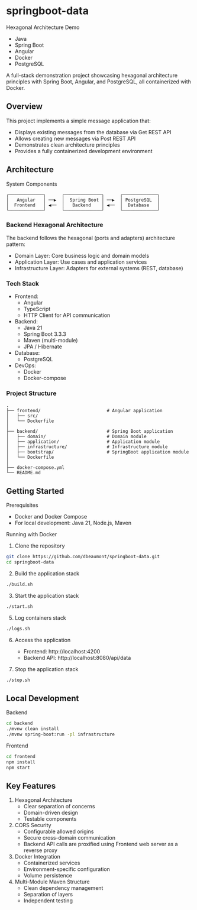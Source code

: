 # springboot-data

Hexagonal Architecture Demo
 - Java
 - Spring Boot
 - Angular
 - Docker
 - PostgreSQL

A full-stack demonstration project showcasing hexagonal architecture principles with Spring Boot, Angular, and PostgreSQL, all containerized with Docker.

## Overview
This project implements a simple message application that:
 - Displays existing messages from the database via Get REST API
 - Allows creating new messages via Post REST API
 - Demonstrates clean architecture principles
 - Provides a fully containerized development environment

## Architecture
System Components

```text
┌─────────────┐      ┌──────────────┐      ┌─────────────┐
│   Angular   │ ──▶  │  Spring Boot │ ──▶  │ PostgreSQL  │
│  Frontend   │ ◀──  │   Backend    │ ◀──  │  Database   │
└─────────────┘      └──────────────┘      └─────────────┘
```

### Backend Hexagonal Architecture
The backend follows the hexagonal (ports and adapters) architecture pattern:
 - Domain Layer: Core business logic and domain models
 - Application Layer: Use cases and application services
 - Infrastructure Layer: Adapters for external systems (REST, database)

### Tech Stack
 - Frontend:
   - Angular
   - TypeScript
   - HTTP Client for API communication
 - Backend:
   - Java 21
   - Spring Boot 3.3.3
   - Maven (multi-module)
   - JPA / Hibernate
 - Database:
   - PostgreSQL
- DevOps:
   - Docker
   - Docker-compose
  
### Project Structure

```text
.
├── frontend/                         # Angular application
│   ├── src/
│   └── Dockerfile
│
├── backend/                          # Spring Boot application
│   ├── domain/                       # Domain module
│   ├── application/                  # Application module
│   ├── infrastructure/               # Infrastructure module
│   ├── bootstrap/                    # SpringBoot application module
│   └── Dockerfile
│
├── docker-compose.yml
└── README.md

```

## Getting Started
Prerequisites
 - Docker and Docker Compose
 - For local development: Java 21, Node.js, Maven

Running with Docker

 1. Clone the repository
```bash
git clone https://github.com/dbeaumont/springboot-data.git
cd springboot-data
```

 2. Build the application stack
```bash
./build.sh
```

 3. Start the application stack
```bash
./start.sh
```

 5. Log containers stack
```bash
./logs.sh
```
 6. Access the application
    - Frontend: http://localhost:4200
    - Backend API: http://localhost:8080/api/data

 7. Stop the application stack
```bash
./stop.sh
```

## Local Development
Backend
```bash
cd backend
./mvnw clean install
./mvnw spring-boot:run -pl infrastructure
```
Frontend
```bash
cd frontend
npm install
npm start
```

## Key Features
1.	Hexagonal Architecture
    - Clear separation of concerns
    - Domain-driven design
    - Testable components
2.	CORS Security
    - Configurable allowed origins
    - Secure cross-domain communication
    - Backend API calls are proxified using Frontend web server as a reverse proxy
3.	Docker Integration
    - Containerized services
    - Environment-specific configuration
    - Volume persistence
4.	Multi-Module Maven Structure
    - Clean dependency management
    - Separation of layers
    - Independent testing


